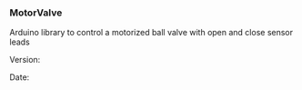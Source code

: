 ### MotorValve
Arduino library to control a motorized ball valve with open and close sensor leads

Version: 

Date: 
